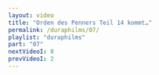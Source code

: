```yaml
---
layout: video
title: "Orden des Penners Teil 14 kommt…"
permalink: /duraphilms/07/
playlist: "duraphilms"
part: "07"
nextVideoI: 0
prevVideoI: 2
---
```

